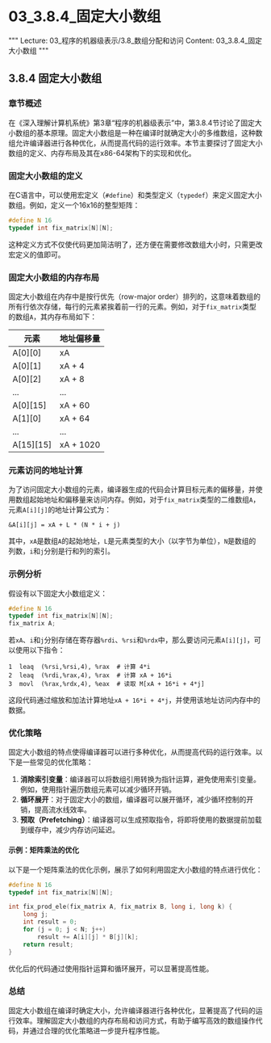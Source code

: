 # 03_3.8.4_固定大小数组

"""
Lecture: 03_程序的机器级表示/3.8_数组分配和访问
Content: 03_3.8.4_固定大小数组
"""

## 3.8.4 固定大小数组

### 章节概述
在《深入理解计算机系统》第3章“程序的机器级表示”中，第3.8.4节讨论了固定大小数组的基本原理。固定大小数组是一种在编译时就确定大小的多维数组，这种数组允许编译器进行各种优化，从而提高代码的运行效率。本节主要探讨了固定大小数组的定义、内存布局及其在x86-64架构下的实现和优化。

### 固定大小数组的定义
在C语言中，可以使用宏定义（`#define`）和类型定义（`typedef`）来定义固定大小数组。例如，定义一个16x16的整型矩阵：
```c
#define N 16
typedef int fix_matrix[N][N];
```
这种定义方式不仅使代码更加简洁明了，还方便在需要修改数组大小时，只需更改宏定义的值即可。

### 固定大小数组的内存布局
固定大小数组在内存中是按行优先（row-major order）排列的，这意味着数组的所有行依次存储，每行的元素紧挨着前一行的元素。例如，对于`fix_matrix`类型的数组`A`，其内存布局如下：

| 元素     | 地址偏移量  |
|----------|------------|
| A[0][0]  | xA         |
| A[0][1]  | xA + 4     |
| A[0][2]  | xA + 8     |
| ...      | ...        |
| A[0][15] | xA + 60    |
| A[1][0]  | xA + 64    |
| ...      | ...        |
| A[15][15]| xA + 1020  |

### 元素访问的地址计算
为了访问固定大小数组的元素，编译器生成的代码会计算目标元素的偏移量，并使用数组起始地址和偏移量来访问内存。例如，对于`fix_matrix`类型的二维数组`A`，元素`A[i][j]`的地址计算公式为：
```plaintext
&A[i][j] = xA + L * (N * i + j)
```
其中，`xA`是数组`A`的起始地址，`L`是元素类型的大小（以字节为单位），`N`是数组的列数，`i`和`j`分别是行和列的索引。

### 示例分析
假设有以下固定大小数组定义：
```c
#define N 16
typedef int fix_matrix[N][N];
fix_matrix A;
```
若`xA`、`i`和`j`分别存储在寄存器`%rdi`、`%rsi`和`%rdx`中，那么要访问元素`A[i][j]`，可以使用以下指令：
```assembly
1  leaq  (%rsi,%rsi,4), %rax  # 计算 4*i
2  leaq  (%rdi,%rax,4), %rax  # 计算 xA + 16*i
3  movl  (%rax,%rdx,4), %eax  # 读取 M[xA + 16*i + 4*j]
```
这段代码通过缩放和加法计算地址`xA + 16*i + 4*j`，并使用该地址访问内存中的数据。

### 优化策略
固定大小数组的特点使得编译器可以进行多种优化，从而提高代码的运行效率。以下是一些常见的优化策略：

1. **消除索引变量**：编译器可以将数组引用转换为指针运算，避免使用索引变量。例如，使用指针遍历数组元素可以减少循环开销。
2. **循环展开**：对于固定大小的数组，编译器可以展开循环，减少循环控制的开销，提高流水线效率。
3. **预取（Prefetching）**：编译器可以生成预取指令，将即将使用的数据提前加载到缓存中，减少内存访问延迟。

#### 示例：矩阵乘法的优化
以下是一个矩阵乘法的优化示例，展示了如何利用固定大小数组的特点进行优化：
```c
#define N 16
typedef int fix_matrix[N][N];

int fix_prod_ele(fix_matrix A, fix_matrix B, long i, long k) {
    long j;
    int result = 0;
    for (j = 0; j < N; j++)
        result += A[i][j] * B[j][k];
    return result;
}
```
优化后的代码通过使用指针运算和循环展开，可以显著提高性能。

### 总结
固定大小数组在编译时确定大小，允许编译器进行各种优化，显著提高了代码的运行效率。理解固定大小数组的内存布局和访问方式，有助于编写高效的数组操作代码，并通过合理的优化策略进一步提升程序性能。